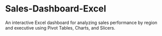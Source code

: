 # Sales-Dashboard-Excel
An interactive Excel dashboard for analyzing sales performance by region and executive using Pivot Tables, Charts, and Slicers.
